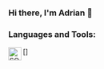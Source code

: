 ### Hi there, I'm Adrian 👋

<!--
**adrian-marcu/adrian-marcu** is a ✨ _special_ ✨ repository because its `README.md` (this file) appears on your GitHub profile.

Here are some ideas to get you started:

- 🔭 I’m currently working on ...
- 🌱 I’m currently learning ...
- 👯 I’m looking to collaborate on ...
- 🤔 I’m looking for help with ...
- 💬 Ask me about ...
- 📫 How to reach me: ...
- 😄 Pronouns: ...
- ⚡ Fun fact: ...
-->



### Languages and Tools:


[<img align="left" alt="SQL" width="26px" src="https://cdn.jsdelivr.net/gh/konpa/devicon@master/devicon.min.css" />]

<br />
